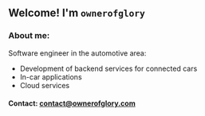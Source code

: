 ## Welcome! I'm `ownerofglory`
### About me:
  Software engineer in the automotive area:
  - Development of backend services for connected cars
  - In-car applications
  - Cloud services

#### Contact: <contact@ownerofglory.com>
